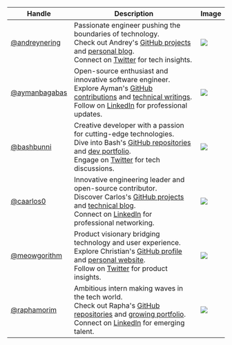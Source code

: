 | Handle | Description | Image |
| ------ | ----------- | ----- |
| [@andreynering](https://github.com/andreynering) | Passionate engineer pushing the boundaries of technology. <br>Check out Andrey's [GitHub projects](https://github.com/andreynering) and [personal blog](https://andreynering.dev). <br>Connect on [Twitter](https://twitter.com/andreynering) for tech insights. | ![](https://github.com/andreynering.png) |
| [@aymanbagabas](https://github.com/aymanbagabas) | Open-source enthusiast and innovative software engineer. <br>Explore Ayman's [GitHub contributions](https://github.com/aymanbagabas) and [technical writings](https://aymanbagabas.medium.com). <br>Follow on [LinkedIn](https://www.linkedin.com/in/aymanbagabas) for professional updates. | ![](https://github.com/aymanbagabas.png) |
| [@bashbunni](https://github.com/bashbunni) | Creative developer with a passion for cutting-edge technologies. <br>Dive into Bash's [GitHub repositories](https://github.com/bashbunni) and [dev portfolio](https://bashbunni.dev). <br>Engage on [Twitter](https://twitter.com/bashbunni) for tech discussions. | ![](https://github.com/bashbunni.png) |
| [@caarlos0](https://github.com/caarlos0) | Innovative engineering leader and open-source contributor. <br>Discover Carlos's [GitHub projects](https://github.com/caarlos0) and [technical blog](https://caarlos0.dev). <br>Connect on [LinkedIn](https://www.linkedin.com/in/caarlos0) for professional networking. | ![](https://github.com/caarlos0.png) |
| [@meowgorithm](https://github.com/meowgorithm) | Product visionary bridging technology and user experience. <br>Explore Christian's [GitHub profile](https://github.com/meowgorithm) and [personal website](https://meowgorithm.com). <br>Follow on [Twitter](https://twitter.com/meowgorithm) for product insights. | ![](https://github.com/meowgorithm.png) |
| [@raphamorim](https://github.com/raphamorim) | Ambitious intern making waves in the tech world. <br>Check out Rapha's [GitHub repositories](https://github.com/raphamorim) and [growing portfolio](https://raphamorim.dev). <br>Connect on [LinkedIn](https://www.linkedin.com/in/raphamorim) for emerging talent. | ![](https://github.com/raphamorim.png) |
